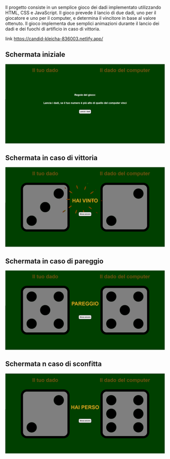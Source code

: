Il progetto consiste in un semplice gioco dei dadi implementato utilizzando HTML, CSS e JavaScript. Il gioco prevede il lancio di due dadi, uno per il giocatore e uno per il computer, e determina il vincitore in base al valore ottenuto.
Il gioco implementa due semplici animazioni durante il lancio dei dadi e dei fuochi di artificio in caso di vittoria.

link https://candid-kleicha-836003.netlify.app/

## Schermata iniziale
<img src="img/inizio.png" alt="">

## Schermata in caso di vittoria
<img src="img/vittoria.png" alt="">

## Schermata in caso di pareggio
<img src="img/pareggio.png" alt="">

## Schermata n caso di sconfitta
<img src="img/sconfitta.png" alt="">


